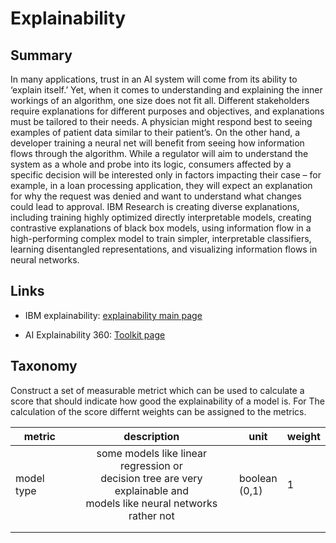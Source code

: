 # Explainability

## Summary

In many applications, trust in an AI system will come from its ability to ‘explain itself.’ Yet, when it comes to understanding and explaining the inner workings of an algorithm, one size does not fit all. Different stakeholders require explanations for different purposes and objectives, and explanations must be tailored to their needs. A physician might respond best to seeing examples of patient data similar to their patient’s. On the other hand, a developer training a neural net will benefit from seeing how information flows through the algorithm. While a regulator will aim to understand the system as a whole and probe into its logic, consumers affected by a specific decision will be interested only in factors impacting their case – for example, in a loan processing application, they will expect an explanation for why the request was denied and want to understand what changes could lead to approval. IBM Research is creating diverse explanations, including training highly optimized directly interpretable models, creating contrastive explanations of black box models, using information flow in a high-performing complex model to train simpler, interpretable classifiers, learning disentangled representations, and visualizing information flows in neural networks.


## Links 

* IBM explainability: [explainability main page](https://www.research.ibm.com/artificial-intelligence/trusted-ai/#)

* AI Explainability 360: [Toolkit page](http://aix360-dev.mybluemix.net/?_ga=2.110848204.832936263.1613641869-1548554030.1611998814)

## Taxonomy

Construct a set of measurable metrict which can be used to calculate a score that should indicate how good the explainability of a model is. For The calculation of the score differnt weights can be assigned to the metrics. 


<style>
table {
    width:100%;
}
</style>


| metric     	| description 	| unit             	| weight 	|
|------------	|:-----------:	|------------------	|--------	|
| model type 	|        some models like linear regression or<br> decision tree are very explainable and<br>models like neural networks rather not     	| boolean<br>(0,1) 	| 1      	|
|            	|             	|                  	|        	|
|            	|             	|                  	|        	|


